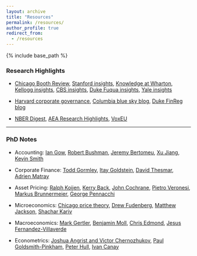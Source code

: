 ```yaml
---
layout: archive
title: "Resources"
permalink: /resources/
author_profile: true
redirect_from:
  - /resources
---
```


{% include base_path %}

<style>
  /* Apply to this archive page's content */
  .layout--archive .archive,
  .layout--archive .page__content {
    font-size: 0.75rem;   /* adjust */
    text-align: justify;
  }

  /* Dark blue links (skip buttons) */
  .layout--archive .archive a:not(.btn),
  .layout--archive .page__content a:not(.btn) {
    color: #003366 !important;
    text-decoration: none;
  }
  .layout--archive .archive a:not(.btn):hover,
  .layout--archive .page__content a:not(.btn):hover {
    color: #002244 !important;
    text-decoration: underline;
  }
  /* (Optional) visited state so it doesn’t revert to theme purple */
  .layout--archive .archive a:not(.btn):visited,
  .layout--archive .page__content a:not(.btn):visited {
    color: #003366 !important;
  }
</style>

### Research Highlights
- <a href="https://www.chicagobooth.edu/review" target="_blank">Chicago Booth Review</a>, <a href="https://www.gsb.stanford.edu/insights" target="_blank">Stanford insights</a>, <a href="https://knowledge.wharton.upenn.edu" target="_blank">Knowledge at Wharton</a>, <a href="https://insight.kellogg.northwestern.edu" target="_blank">Kellogg insights</a>, <a href="https://leading.business.columbia.edu" target="_blank">CBS insights</a>, <a href="https://www.fuqua.duke.edu/duke-fuqua-insights" target="_blank">Duke Fuqua insights</a>, <a href="https://insights.som.yale.edu" target="_blank">Yale insights</a>

- <a href="https://corpgov.law.harvard.edu/" target="_blank">Harvard corporate governance</a>, <a href="https://clsbluesky.law.columbia.edu" target="_blank">Columbia blue sky blog</a>, <a href="https://sites.duke.edu/thefinregblog/" target="_blank">Duke FinReg blog</a>

- <a href="https://www.nber.org/digest" target="_blank">NBER Digest</a>, <a href="https://www.aeaweb.org/research" target="_blank">AEA Research Highlights</a>, <a href="https://cepr.org/voxeu" target="_blank">VoxEU</a>

---

### PhD Notes

- Accounting: <a href="https://iangow.github.io/far_book/" target="_blank">Ian Gow</a>, <a href="https://www.robertbushman.net/phd-seminars" target="_blank">Robert Bushman</a>,
<a href="https://sites.google.com/site/jeremybertomeu/ph-d-course" target="_blank">Jeremy Bertomeu</a>, <a href="https://sites.duke.edu/xjiang/videos-on-theory-research-in-accounting/" target="_blank">Xu Jiang</a>, <a href="https://ksmith142.github.io" target="_blank">Kevin Smith</a>


- Corporate Finance: <a href="http://www.gormley.info/phd-notes.html" target="_blank">Todd Gormley</a>, <a href="https://finance.wharton.upenn.edu/~itayg/#PhD" target="_blank">Itay Goldstein</a>, <a href="https://sites.google.com/site/dthesmar/teaching" target="_blank">David Thesmar</a>, <a href="https://sites.google.com/view/adrienmatray/teaching" target="_blank">Adrien Matray</a>

- Asset Pricing: <a href="https://www.koijen.net/empirical-asset-pricing-notes.html" target="_blank">Ralph Koijen</a>, <a href="https://kerryback.com/teaching.html" target="_blank">Kerry Back</a>, <a href="https://www.johnhcochrane.com/asset-pricing" target="_blank">John Cochrane</a>, <a href="http://pietroveronesi.org/teaching/BUS35907.htm" target="_blank">Pietro Veronesi</a>, <a href="https://markus.scholar.princeton.edu/classes" target="_blank">Markus Brunnermeier</a>, <a href="https://gpennacc.web.illinois.edu/fin591.html" target="_blank">George Pennacchi</a>

- Microeconomics: <a href="https://home.uchicago.edu/cbm4/cpt/index.html" target="_blank">Chicago price theory</a>, <a href="https://economics.mit.edu/people/faculty/drew-fudenberg/teaching" target="_blank">Drew Fudenberg</a>, <a href="https://web.stanford.edu/~jacksonm/courses.html" target="_blank">Matthew Jackson</a>, <a href="https://eml.berkeley.edu//~kariv/Teaching.htm" target="_blank">Shachar Kariv</a>

- Macroeconomics: <a href="https://wp.nyu.edu/markgertler/macro-theory-2-slides/" target="_blank">Mark Gertler</a>, <a href="https://benjaminmoll.com/lectures/" target="_blank">Benjamin Moll</a>, <a href="http://www.chrisedmond.net/teaching.html" target="_blank">Chris Edmond</a>, <a href="https://www.sas.upenn.edu/~jesusfv/teaching.html" target="_blank">Jesus Fernandez-Villaverde</a>

- Econometrics: <a href="https://ocw.mit.edu/courses/14-387-applied-econometrics-mostly-harmless-big-data-fall-2014/" target="_blank">Joshua Angrist and Victor Chernozhukov</a>, <a href="https://github.com/paulgp/applied-methods-phd" target="_blank">Paul Goldsmith-Pinkham</a>, <a href="https://about.peterhull.net/metrix" target="_blank">Peter Hull</a>, <a href="https://sites.northwestern.edu/iac879/teaching/e-lectures-econ480/" target="_blank">Ivan Canay</a>
